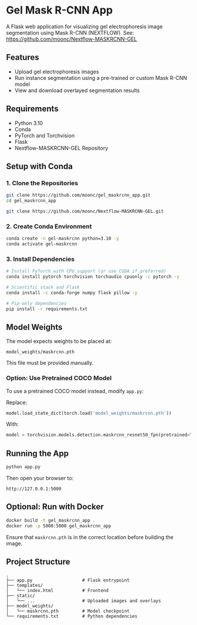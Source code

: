 # Gel Mask R-CNN App

A Flask web application for visualizing gel electrophoresis image segmentation using Mask R-CNN (NEXTFLOW).
See: https://github.com/moonc/Nextflow-MASKRCNN-GEL

## Features

- Upload gel electrophoresis images
- Run instance segmentation using a pre-trained or custom Mask R-CNN model
- View and download overlayed segmentation results

## Requirements

- Python 3.10
- Conda 
- PyTorch and Torchvision
- Flask
- Nextflow-MASKRCNN-GEL Repository

## Setup with Conda

### 1. Clone the Repositories

```bash
git clone https://github.com/moonc/gel_maskrcnn_app.git
cd gel_maskrcnn_app
```
```bash
git clone https://github.com/moonc/Nextflow-MASKRCNN-GEL.git
```


### 2. Create Conda Environment

```bash
conda create -n gel-maskrcnn python=3.10 -y
conda activate gel-maskrcnn
```

### 3. Install Dependencies

```bash
# Install PyTorch with CPU support (or use CUDA if preferred)
conda install pytorch torchvision torchaudio cpuonly -c pytorch -y

# Scientific stack and Flask
conda install -c conda-forge numpy flask pillow -y

# Pip-only dependencies
pip install -r requirements.txt
```

## Model Weights

The model expects weights to be placed at:

```
model_weights/maskrcnn.pth
```

This file must be provided manually.

### Option: Use Pretrained COCO Model

To use a pretrained COCO model instead, modify `app.py`:

Replace:
```python
model.load_state_dict(torch.load('model_weights/maskrcnn.pth'))
```
With:
```python
model = torchvision.models.detection.maskrcnn_resnet50_fpn(pretrained=True)
```

## Running the App

```bash
python app.py
```

Then open your browser to:

```
http://127.0.0.1:5000
```

## Optional: Run with Docker

```bash
docker build -t gel_maskrcnn_app .
docker run -p 5000:5000 gel_maskrcnn_app
```

Ensure that `maskrcnn.pth` is in the correct location before building the image.

## Project Structure

```
.
├── app.py                   # Flask entrypoint
├── templates/
│   └── index.html           # Frontend
├── static/
│   └── ...                  # Uploaded images and overlays
├── model_weights/
│   └── maskrcnn.pth         # Model checkpoint
└── requirements.txt         # Python dependencies
```

